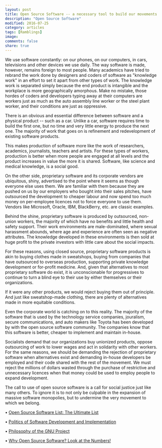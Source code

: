 ```yaml
---
layout: post
title: Open Source Software -- a necessary tool to build our movements
description: "Open Source Software"
modified: 2016-07-25
category: articles
tags: [Ramblings]
image:
comments: false
share: true
---
```


We use software constantly: on our phones, on our computers, in cars,
televisions and other devices we use daily. The way software is made,
however, remains foreign to most people. Many academics have tried to
rebrand the work done by designers and coders of software as "knowledge
work" in an effort to set it apart from other types of work. The
knowledge work is separated simply because the end product is intangible
and the workplace is more geographically amorphous. Make no mistake,
those hordes of coders and developers typing away at their computers are
workers just as much as the auto assembly line worker or the steel plant
worker, and their conditions are just as oppressive.

There is an obvious and essential difference between software and a
physical product -- such as a car. Unlike a car, software requires time
to build the first one, but no time and very little energy to produce
the next one. The majority of work that goes on is refinement and
redevelopment of existing software products.

This makes production of software more like the work of researchers,
academics, journalists, teachers and artists. For these types of
workers, production is better when more people are engaged at all levels
and the product increases in value the more it is shared. Software, like
science and medical knowledge, is a social good.

On the other side, proprietary software and its corporate vendors are
ubiquitous, shiny, advertised to the point where it seems as though
everyone else uses them. We are familiar with them because they are
pushed on us by our employers who bought into their sales pitches, have
outsourced the development to cheaper labour and now spend too much
money on per-employee licences not to force everyone to use them.
Vendors like Microsoft, Oracle, IBM, BlackBerry, etc. are classic
examples.

Behind the shine, proprietary software is produced by outsourced,
non-union workers, the majority of which have no benefits and little
health and safety support. Their work environments are male-dominated,
where sexual harassment abounds, where age and experience are often seen
as negative attributes. The knowledge developed in these environments is
then sold at huge profit to the private investors with little care about
the social impacts.

For these reasons, using closed source, proprietary software products is
akin to buying clothes made in sweatshops, buying from companies that
have outsourced to overseas production, supporting private knowledge
development or for-profit medicine. And, given that alternatives to most
proprietary software do exist, it is unconscionable for progressives to
continue to turn a blind eye to their use by either themselves or their
organizations.

If it were any other products, we would reject buying them out of
principle. And just like sweatshop-made clothing, there are plenty of
alternatives made in more equitable conditions.

Even the corporate world is catching on to this reality. The majority of
the software that is used by the technology service companies,
jouralism, secure communications, and auto makers like Toyota has been
developed by with the open source software community. The companies know
that this software is better, cheaper to implement and maintain
in-house.

Socialists demand that our organizations buy unionized products, oppose
outsourcing of work to lower wages and act in solidarity with other
workers. For the same reasons, we should be demanding the rejection of
proprietary software when alternatives exist and demanding in-house
developers be employed and their code shared with the rest of the
movement. We must reject the millions of dollars wasted through the
purchase of restrictive and unnecessary licences when that money could
be used to employ people to expand development.

The call to use of open source software is a call for social justice
just like many others. To ignore it is to not only be culpable in the
expansion of massive software monopolies, but to undermine the very
movement to which we belong.

• [Open Source Software List: The Ultimate
List](http://citizenspress.us10.list-manage.com/track/click?u=27d7d00e19a37005743125d7e&id=a2a37d571a&e=580a6e5d4b)

• [Politics of Software Development and
Implementation](http://citizenspress.us10.list-manage.com/track/click?u=27d7d00e19a37005743125d7e&id=cc4dba06a2&e=580a6e5d4b)

• [Philosophy of the GNU
Project](http://citizenspress.us10.list-manage1.com/track/click?u=27d7d00e19a37005743125d7e&id=12c373206a&e=580a6e5d4b)

• [Why Open Source Software? Look at the
Numbers!](http://citizenspress.us10.list-manage.com/track/click?u=27d7d00e19a37005743125d7e&id=63b060e997&e=580a6e5d4b)
